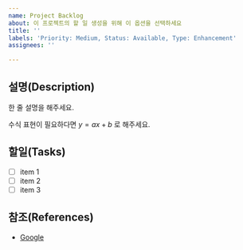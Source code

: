```yaml
---
name: Project Backlog
about: 이 프로젝트의 할 일 생성을 위해 이 옵션을 선택하세요
title: ''
labels: 'Priority: Medium, Status: Available, Type: Enhancement'
assignees: ''

---
```


## 설명(Description)

한 줄 설명을 해주세요.

수식 표현이 필요하다면 $y=ax+b$ 로 해주세요.

## 할일(Tasks)

- [ ] item 1
- [ ] item 2
- [ ] item 3

## 참조(References)

- [Google](https://google.com/)
